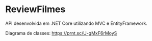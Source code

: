 # ReviewFilmes

API desenvolvida em .NET Core utilizando MVC e EntityFramework.

Diagrama de classes: https://prnt.sc/U-gMxF6rMoyS
